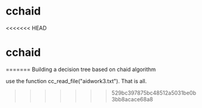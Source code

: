 # cchaid
<<<<<<< HEAD
# cchaid
=======
Building a decision tree based on chaid algorithm

use the function cc_read_file("aidwork3.txt"). That is all. 
>>>>>>> 529bc397875bc48512a5031be0b3bb8acace68a8
